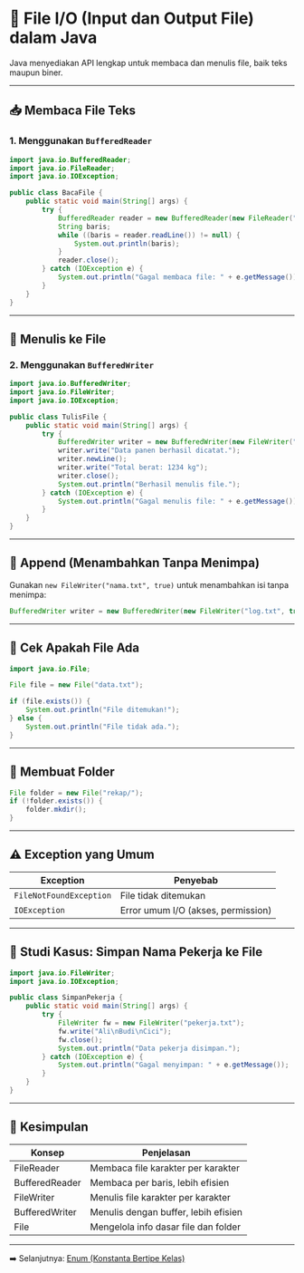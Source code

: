 # 📁 File I/O (Input dan Output File) dalam Java

Java menyediakan API lengkap untuk membaca dan menulis file, baik teks maupun biner.

---

## 📥 Membaca File Teks

### 1. Menggunakan `BufferedReader`

```java
import java.io.BufferedReader;
import java.io.FileReader;
import java.io.IOException;

public class BacaFile {
    public static void main(String[] args) {
        try {
            BufferedReader reader = new BufferedReader(new FileReader("data.txt"));
            String baris;
            while ((baris = reader.readLine()) != null) {
                System.out.println(baris);
            }
            reader.close();
        } catch (IOException e) {
            System.out.println("Gagal membaca file: " + e.getMessage());
        }
    }
}
````

---

## 📝 Menulis ke File

### 2. Menggunakan `BufferedWriter`

```java
import java.io.BufferedWriter;
import java.io.FileWriter;
import java.io.IOException;

public class TulisFile {
    public static void main(String[] args) {
        try {
            BufferedWriter writer = new BufferedWriter(new FileWriter("output.txt"));
            writer.write("Data panen berhasil dicatat.");
            writer.newLine();
            writer.write("Total berat: 1234 kg");
            writer.close();
            System.out.println("Berhasil menulis file.");
        } catch (IOException e) {
            System.out.println("Gagal menulis file: " + e.getMessage());
        }
    }
}
```

---

## 🔄 Append (Menambahkan Tanpa Menimpa)

Gunakan `new FileWriter("nama.txt", true)` untuk menambahkan isi tanpa menimpa:

```java
BufferedWriter writer = new BufferedWriter(new FileWriter("log.txt", true));
```

---

## 📄 Cek Apakah File Ada

```java
import java.io.File;

File file = new File("data.txt");

if (file.exists()) {
    System.out.println("File ditemukan!");
} else {
    System.out.println("File tidak ada.");
}
```

---

## 📂 Membuat Folder

```java
File folder = new File("rekap/");
if (!folder.exists()) {
    folder.mkdir();
}
```

---

## ⚠️ Exception yang Umum

| Exception               | Penyebab                           |
| ----------------------- | ---------------------------------- |
| `FileNotFoundException` | File tidak ditemukan               |
| `IOException`           | Error umum I/O (akses, permission) |

---

## 🧪 Studi Kasus: Simpan Nama Pekerja ke File

```java
import java.io.FileWriter;
import java.io.IOException;

public class SimpanPekerja {
    public static void main(String[] args) {
        try {
            FileWriter fw = new FileWriter("pekerja.txt");
            fw.write("Ali\nBudi\nCici");
            fw.close();
            System.out.println("Data pekerja disimpan.");
        } catch (IOException e) {
            System.out.println("Gagal menyimpan: " + e.getMessage());
        }
    }
}
```

---

## 📌 Kesimpulan

| Konsep         | Penjelasan                           |
| -------------- | ------------------------------------ |
| FileReader     | Membaca file karakter per karakter   |
| BufferedReader | Membaca per baris, lebih efisien     |
| FileWriter     | Menulis file karakter per karakter   |
| BufferedWriter | Menulis dengan buffer, lebih efisien |
| File           | Mengelola info dasar file dan folder |

---

➡️ Selanjutnya: [Enum (Konstanta Bertipe Kelas)](enum.md)